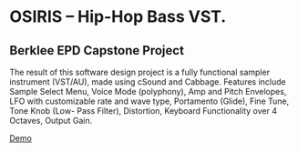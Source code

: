 # OSIRIS – Hip-Hop Bass VST. 
## Berklee EPD Capstone Project
The result of this software design project is a fully functional sampler instrument (VST/AU), made using cSound and Cabbage. Features include Sample Select Menu, Voice Mode (polyphony), Amp and Pitch Envelopes, LFO with customizable rate and wave type, Portamento (Glide), Fine Tune, Tone Knob (Low- Pass Filter), Distortion, Keyboard Functionality over 4 Octaves, Output Gain.

[Demo](https://www.youtube.com/watch?v=7z-J_GhdfGs)
